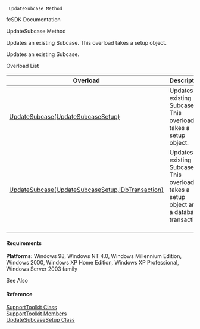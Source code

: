 ﻿     UpdateSubcase Method                                                   

fcSDK Documentation

UpdateSubcase Method

Updates an existing Subcase. This overload takes a setup object.

Updates an existing Subcase.

Overload List

| Overload | Description |
| --- | --- |
| [UpdateSubcase(UpdateSubcaseSetup)](FChoice.Toolkits.Clarify~FChoice.Toolkits.Clarify.Support.SupportToolkit~UpdateSubcase(UpdateSubcaseSetup).md) | Updates an existing Subcase. This overload takes a setup object.   |
| [UpdateSubcase(UpdateSubcaseSetup,IDbTransaction)](FChoice.Toolkits.Clarify~FChoice.Toolkits.Clarify.Support.SupportToolkit~UpdateSubcase(UpdateSubcaseSetup,IDbTransaction).md) | Updates an existing Subcase. This overload takes a setup object and a database transaction.   |

#### Requirements

**Platforms:** Windows 98, Windows NT 4.0, Windows Millennium Edition, Windows 2000, Windows XP Home Edition, Windows XP Professional, Windows Server 2003 family

See Also

#### Reference

[SupportToolkit Class](FChoice.Toolkits.Clarify~FChoice.Toolkits.Clarify.Support.SupportToolkit.md)  
[SupportToolkit Members](FChoice.Toolkits.Clarify~FChoice.Toolkits.Clarify.Support.SupportToolkit_members.md)  
[UpdateSubcaseSetup Class](FChoice.Toolkits.Clarify~FChoice.Toolkits.Clarify.Support.UpdateSubcaseSetup.md)